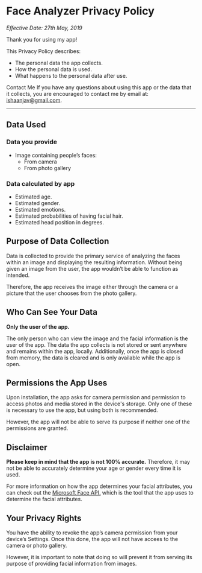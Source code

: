 # Face Analyzer Privacy Policy
*Effective Date: 27th May, 2019*

Thank you for using my app! 

This Privacy Policy describes: 
-	The personal data the app collects.
-	How the personal data is used.
-	What happens to the personal data after use.


Contact Me
If you have any questions about using this app or the data that it collects, you are encouraged to contact me by email at: ishaanjav@gmail.com.

-----

## Data Used
### Data you provide
-	Image containing people’s faces:
    - From camera
    - From photo gallery

### Data calculated by app
-	Estimated age.
-	Estimated gender.
- Estimated emotions.
-	Estimated probabilities of having facial hair.
-	Estimated head position in degrees.

## Purpose of Data Collection
Data is collected to provide the primary service of analyzing the faces within an image and displaying the resulting information.
Without being given an image from the user, the app wouldn’t be able to function as intended. 

Therefore, the app receives the image either through the camera or a picture that the user chooses from the photo gallery.

## Who Can See Your Data
**Only the user of the app.**

The only person who can view the image and the facial information is the user of the app. The data the app collects is not stored or sent anywhere and remains within the app, locally. Additionally, once the app is closed from memory, the data is cleared and is only available while the app is open.

## Permissions the App Uses
Upon installation, the app asks for camera permission and permission to access photos and media stored in the device's storage. Only one of these is necessary to use the app, but using both is recommended.

However, the app will not be able to serve its purpose if neither one of the permissions are granted.

## Disclaimer
**Please keep in mind that the app is not 100% accurate.** Therefore, it may not be able to accurately determine your age or gender every time it is used.

For more information on how the app determines your facial attributes, you can check out the [Microsoft Face API.](https://azure.microsoft.com/en-us/services/cognitive-services/face/) which is the tool that the app uses to determine the facial attributes.

## Your Privacy Rights
You have the ability to revoke the app’s camera permission from your device’s Settings. Once this done, the app will not have accees to the camera or photo gallery. 

However, it is important to note that doing so will prevent it from serving its purpose of providing facial information from images.
